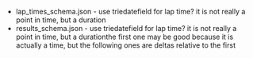 - lap_times_schema.json - use triedatefield for lap time? it is not really a point in time, but a duration
- results_schema.json - use triedatefield for lap time? it is not really a point in time, but a durationthe first one may be good because it is actually a time, but the following ones are deltas relative to the first